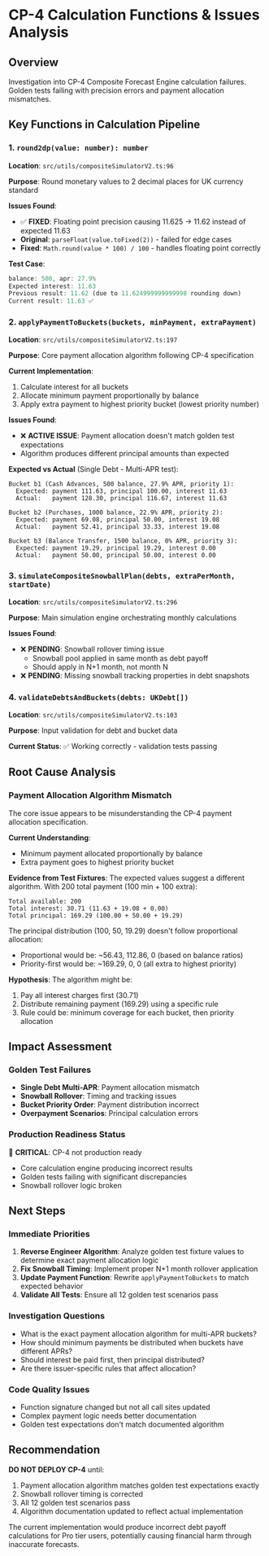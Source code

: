 # CP-4 Calculation Functions & Issues Analysis

## Overview
Investigation into CP-4 Composite Forecast Engine calculation failures. Golden tests failing with precision errors and payment allocation mismatches.

## Key Functions in Calculation Pipeline

### 1. `round2dp(value: number): number`
**Location**: `src/utils/compositeSimulatorV2.ts:96`

**Purpose**: Round monetary values to 2 decimal places for UK currency standard

**Issues Found**:
- ✅ **FIXED**: Floating point precision causing 11.625 → 11.62 instead of expected 11.63
- **Original**: `parseFloat(value.toFixed(2))` - failed for edge cases
- **Fixed**: `Math.round(value * 100) / 100` - handles floating point correctly

**Test Case**: 
```javascript
balance: 500, apr: 27.9%
Expected interest: 11.63
Previous result: 11.62 (due to 11.624999999999998 rounding down)
Current result: 11.63 ✅
```

### 2. `applyPaymentToBuckets(buckets, minPayment, extraPayment)`
**Location**: `src/utils/compositeSimulatorV2.ts:197`

**Purpose**: Core payment allocation algorithm following CP-4 specification

**Current Implementation**:
1. Calculate interest for all buckets
2. Allocate minimum payment proportionally by balance 
3. Apply extra payment to highest priority bucket (lowest priority number)

**Issues Found**:
- ❌ **ACTIVE ISSUE**: Payment allocation doesn't match golden test expectations
- Algorithm produces different principal amounts than expected

**Expected vs Actual** (Single Debt - Multi-APR test):
```
Bucket b1 (Cash Advances, 500 balance, 27.9% APR, priority 1):
  Expected: payment 111.63, principal 100.00, interest 11.63
  Actual:   payment 128.30, principal 116.67, interest 11.63

Bucket b2 (Purchases, 1000 balance, 22.9% APR, priority 2):
  Expected: payment 69.08, principal 50.00, interest 19.08  
  Actual:   payment 52.41, principal 33.33, interest 19.08

Bucket b3 (Balance Transfer, 1500 balance, 0% APR, priority 3):
  Expected: payment 19.29, principal 19.29, interest 0.00
  Actual:   payment 50.00, principal 50.00, interest 0.00
```

### 3. `simulateCompositeSnowballPlan(debts, extraPerMonth, startDate)`
**Location**: `src/utils/compositeSimulatorV2.ts:296`

**Purpose**: Main simulation engine orchestrating monthly calculations

**Issues Found**:
- ❌ **PENDING**: Snowball rollover timing issue
  - Snowball pool applied in same month as debt payoff
  - Should apply in N+1 month, not month N
- ❌ **PENDING**: Missing snowball tracking properties in debt snapshots

### 4. `validateDebtsAndBuckets(debts: UKDebt[])`
**Location**: `src/utils/compositeSimulatorV2.ts:103`

**Purpose**: Input validation for debt and bucket data

**Current Status**: ✅ Working correctly - validation tests passing

## Root Cause Analysis

### Payment Allocation Algorithm Mismatch

The core issue appears to be misunderstanding the CP-4 payment allocation specification. 

**Current Understanding**:
- Minimum payment allocated proportionally by balance
- Extra payment goes to highest priority bucket

**Evidence from Test Fixtures**:
The expected values suggest a different algorithm. With 200 total payment (100 min + 100 extra):

```
Total available: 200
Total interest: 30.71 (11.63 + 19.08 + 0.00)
Total principal: 169.29 (100.00 + 50.00 + 19.29)
```

The principal distribution (100, 50, 19.29) doesn't follow proportional allocation:
- Proportional would be: ~56.43, 112.86, 0 (based on balance ratios)
- Priority-first would be: ~169.29, 0, 0 (all extra to highest priority)

**Hypothesis**: The algorithm might be:
1. Pay all interest charges first (30.71)
2. Distribute remaining payment (169.29) using a specific rule
3. Rule could be: minimum coverage for each bucket, then priority allocation

## Impact Assessment

### Golden Test Failures
- **Single Debt Multi-APR**: Payment allocation mismatch
- **Snowball Rollover**: Timing and tracking issues
- **Bucket Priority Order**: Payment distribution incorrect
- **Overpayment Scenarios**: Principal calculation errors

### Production Readiness Status
🚨 **CRITICAL**: CP-4 not production ready
- Core calculation engine producing incorrect results
- Golden tests failing with significant discrepancies
- Snowball rollover logic broken

## Next Steps

### Immediate Priorities
1. **Reverse Engineer Algorithm**: Analyze golden test fixture values to determine exact payment allocation logic
2. **Fix Snowball Timing**: Implement proper N+1 month rollover application  
3. **Update Payment Function**: Rewrite `applyPaymentToBuckets` to match expected behavior
4. **Validate All Tests**: Ensure all 12 golden test scenarios pass

### Investigation Questions
- What is the exact payment allocation algorithm for multi-APR buckets?
- How should minimum payments be distributed when buckets have different APRs?
- Should interest be paid first, then principal distributed?
- Are there issuer-specific rules that affect allocation?

### Code Quality Issues
- Function signature changed but not all call sites updated
- Complex payment logic needs better documentation
- Golden test expectations don't match documented algorithm

## Recommendation

**DO NOT DEPLOY CP-4** until:
1. Payment allocation algorithm matches golden test expectations exactly
2. Snowball rollover timing is corrected
3. All 12 golden test scenarios pass
4. Algorithm documentation updated to reflect actual implementation

The current implementation would produce incorrect debt payoff calculations for Pro tier users, potentially causing financial harm through inaccurate forecasts.